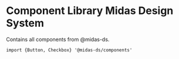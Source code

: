 # Component Library Midas Design System

Contains all components from @midas-ds.

```
import {Button, Checkbox} '@midas-ds/components'
```
